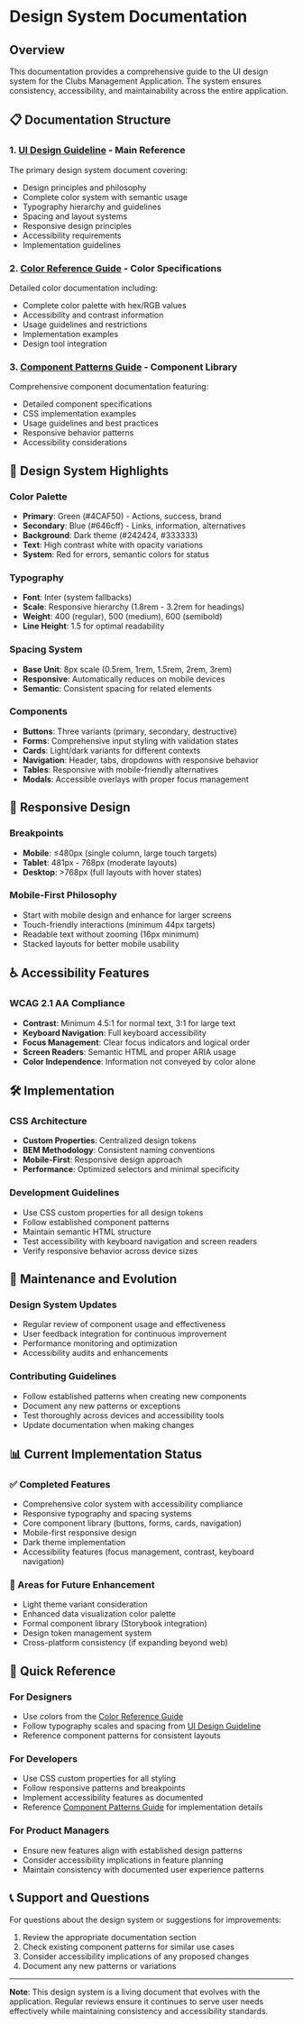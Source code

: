 # Design System Documentation

## Overview

This documentation provides a comprehensive guide to the UI design system for the Clubs Management Application. The system ensures consistency, accessibility, and maintainability across the entire application.

## 📋 Documentation Structure

### 1. [UI Design Guideline](./UI_DESIGN_GUIDELINE.md) - **Main Reference**
The primary design system document covering:
- Design principles and philosophy
- Complete color system with semantic usage
- Typography hierarchy and guidelines  
- Spacing and layout systems
- Responsive design principles
- Accessibility requirements
- Implementation guidelines

### 2. [Color Reference Guide](./COLOR_REFERENCE.md) - **Color Specifications**
Detailed color documentation including:
- Complete color palette with hex/RGB values
- Accessibility and contrast information
- Usage guidelines and restrictions
- Implementation examples
- Design tool integration

### 3. [Component Patterns Guide](./COMPONENT_PATTERNS.md) - **Component Library**
Comprehensive component documentation featuring:
- Detailed component specifications
- CSS implementation examples
- Usage guidelines and best practices
- Responsive behavior patterns
- Accessibility considerations

## 🎨 Design System Highlights

### Color Palette
- **Primary**: Green (#4CAF50) - Actions, success, brand
- **Secondary**: Blue (#646cff) - Links, information, alternatives  
- **Background**: Dark theme (#242424, #333333)
- **Text**: High contrast white with opacity variations
- **System**: Red for errors, semantic colors for status

### Typography
- **Font**: Inter (system fallbacks)
- **Scale**: Responsive hierarchy (1.8rem - 3.2rem for headings)
- **Weight**: 400 (regular), 500 (medium), 600 (semibold)
- **Line Height**: 1.5 for optimal readability

### Spacing System
- **Base Unit**: 8px scale (0.5rem, 1rem, 1.5rem, 2rem, 3rem)
- **Responsive**: Automatically reduces on mobile devices
- **Semantic**: Consistent spacing for related elements

### Components
- **Buttons**: Three variants (primary, secondary, destructive)
- **Forms**: Comprehensive input styling with validation states
- **Cards**: Light/dark variants for different contexts
- **Navigation**: Header, tabs, dropdowns with responsive behavior
- **Tables**: Responsive with mobile-friendly alternatives
- **Modals**: Accessible overlays with proper focus management

## 📱 Responsive Design

### Breakpoints
- **Mobile**: ≤480px (single column, large touch targets)
- **Tablet**: 481px - 768px (moderate layouts)
- **Desktop**: >768px (full layouts with hover states)

### Mobile-First Philosophy
- Start with mobile design and enhance for larger screens
- Touch-friendly interactions (minimum 44px targets)
- Readable text without zooming (16px minimum)
- Stacked layouts for better mobile usability

## ♿ Accessibility Features

### WCAG 2.1 AA Compliance
- **Contrast**: Minimum 4.5:1 for normal text, 3:1 for large text
- **Keyboard Navigation**: Full keyboard accessibility
- **Focus Management**: Clear focus indicators and logical order
- **Screen Readers**: Semantic HTML and proper ARIA usage
- **Color Independence**: Information not conveyed by color alone

## 🛠️ Implementation

### CSS Architecture
- **Custom Properties**: Centralized design tokens
- **BEM Methodology**: Consistent naming conventions
- **Mobile-First**: Responsive design approach
- **Performance**: Optimized selectors and minimal specificity

### Development Guidelines
- Use CSS custom properties for all design tokens
- Follow established component patterns
- Maintain semantic HTML structure
- Test accessibility with keyboard navigation and screen readers
- Verify responsive behavior across device sizes

## 🔄 Maintenance and Evolution

### Design System Updates
- Regular review of component usage and effectiveness
- User feedback integration for continuous improvement
- Performance monitoring and optimization
- Accessibility audits and enhancements

### Contributing Guidelines
- Follow established patterns when creating new components
- Document any new patterns or exceptions
- Test thoroughly across devices and accessibility tools
- Update documentation when making changes

## 📊 Current Implementation Status

### ✅ Completed Features
- Comprehensive color system with accessibility compliance
- Responsive typography and spacing systems
- Core component library (buttons, forms, cards, navigation)
- Mobile-first responsive design
- Dark theme implementation
- Accessibility features (focus management, contrast, keyboard navigation)

### 🔄 Areas for Future Enhancement
- Light theme variant consideration
- Enhanced data visualization color palette
- Formal component library (Storybook integration)
- Design token management system
- Cross-platform consistency (if expanding beyond web)

## 🎯 Quick Reference

### For Designers
- Use colors from the [Color Reference Guide](./COLOR_REFERENCE.md)
- Follow typography scales and spacing from [UI Design Guideline](./UI_DESIGN_GUIDELINE.md)
- Reference component patterns for consistent layouts

### For Developers  
- Use CSS custom properties for all styling
- Follow responsive patterns and breakpoints
- Implement accessibility features as documented
- Reference [Component Patterns Guide](./COMPONENT_PATTERNS.md) for implementation details

### For Product Managers
- Ensure new features align with established design patterns
- Consider accessibility implications in feature planning
- Maintain consistency with documented user experience patterns

## 📞 Support and Questions

For questions about the design system or suggestions for improvements:
1. Review the appropriate documentation section
2. Check existing component patterns for similar use cases
3. Consider accessibility implications of any proposed changes
4. Document any new patterns or variations

---

**Note**: This design system is a living document that evolves with the application. Regular reviews ensure it continues to serve user needs effectively while maintaining consistency and accessibility standards.